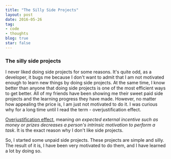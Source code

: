 ```yaml
---
title: "The Silly Side Projects"
layout: post
date: 2016-05-26
tag:
- code
- thoughts
blog: true
star: false
---
```


### The silly side projects

I never liked doing side projects for some reasons. It's quite odd, as a developer, it bugs me because I don't want to admit that I am not motivated enough to learn new things by doing side projects. At the same time, I know better than anyone that doing side projects is one of the most efficient ways to get better. All of my friends have been showing me their sweet paid side projects and the learning progress they have made. However, no matter how appealing the price is, I am just not motivated to do it. I was curious why for a long time until I read the term - overjustification effect.

<a href="https://en.wikipedia.org/wiki/Overjustification_effect" target="_blank">Overjustification effect</a>, meaning *an expected external incentive such as money or prizes decreases a person's intrinsic motivation to perform a task*. It is the exact reason why I don't like side projects.

So, I started some unpaid side projects. These projects are simple and silly. The result of it is, I have been very motivated to do them, and I have learned a lot by doing so.
